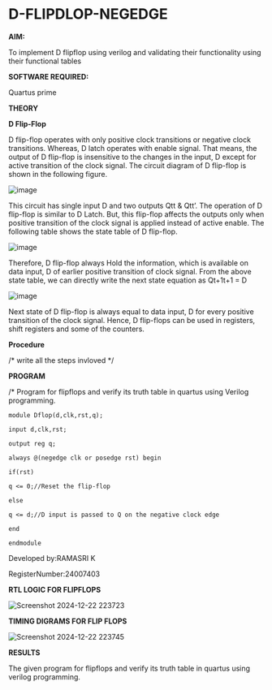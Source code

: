 # D-FLIPDLOP-NEGEDGE

**AIM:**

To implement  D flipflop using verilog and validating their functionality using their functional tables

**SOFTWARE REQUIRED:**

Quartus prime

**THEORY**

**D Flip-Flop**

D flip-flop operates with only positive clock transitions or negative clock transitions. Whereas, D latch operates with enable signal. That means, the output of D flip-flop is insensitive to the changes in the input, D except for active transition of the clock signal. The circuit diagram of D flip-flop is shown in the following figure.

![image](https://github.com/naavaneetha/D-FLIPDLOP-NEGEDGE/assets/154305477/48c81fe8-bc3f-40e7-95e2-519fc155ad51)

This circuit has single input D and two outputs Qtt & Qtt’. The operation of D flip-flop is similar to D Latch. But, this flip-flop affects the outputs only when positive transition of the clock signal is applied instead of active enable. The following table shows the state table of D flip-flop.

![image](https://github.com/naavaneetha/D-FLIPDLOP-NEGEDGE/assets/154305477/e5f3fda7-68ec-4a3a-a0a4-cf6f9cc4ab55)

Therefore, D flip-flop always Hold the information, which is available on data input, D of earlier positive transition of clock signal. From the above state table, we can directly write the next state equation as Qt+1t+1 = D

![image](https://github.com/naavaneetha/D-FLIPDLOP-NEGEDGE/assets/154305477/8592c0d8-2917-4142-91b9-d6c30dd891d2)

Next state of D flip-flop is always equal to data input, D for every positive transition of the clock signal. Hence, D flip-flops can be used in registers, shift registers and some of the counters.

**Procedure**

/* write all the steps invloved */

**PROGRAM**

/* Program for flipflops and verify its truth table in quartus using Verilog programming.

```
module Dflop(d,clk,rst,q);

input d,clk,rst;

output reg q;

always @(negedge clk or posedge rst) begin

if(rst)

q <= 0;//Reset the flip-flop

else

q <= d;//D input is passed to Q on the negative clock edge

end

endmodule
```

Developed by:RAMASRI K

RegisterNumber:24007403


**RTL LOGIC FOR FLIPFLOPS**

![Screenshot 2024-12-22 223723](https://github.com/user-attachments/assets/64b6fdc4-ab6d-4ca2-8386-4e83c49bad51)


**TIMING DIGRAMS FOR FLIP FLOPS**

![Screenshot 2024-12-22 223745](https://github.com/user-attachments/assets/3e6990ad-85fb-460e-bff6-908bdbc05292)



**RESULTS**

The given program for flipflops and verify its truth table in quartus using verilog programming.
